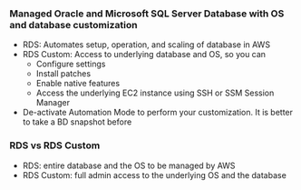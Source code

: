 ### Managed Oracle and Microsoft SQL Server Database with OS and database customization
- RDS: Automates setup, operation, and scaling of database in AWS
- RDS Custom: Access to underlying database and OS, so you can
  - Configure settings
  - Install patches
  - Enable native features
  -  Access the underlying EC2 instance using SSH or SSM Session Manager
- De-activate Automation Mode to perform your customization. It is better to take a BD snapshot before

### RDS vs RDS Custom
  - RDS: entire database and the OS to be managed by AWS
  - RDS Custom: full admin access to the underlying OS and the database
